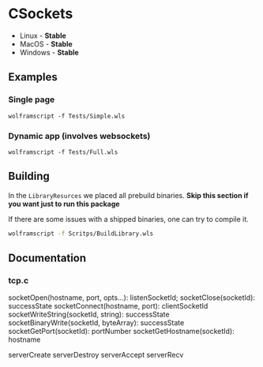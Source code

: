 # CSockets

- Linux - __Stable__
- MacOS - __Stable__
- Windows - __Stable__

## Examples

### Single page
```shell
wolframscript -f Tests/Simple.wls
```

### Dynamic app (involves websockets)
```shell
wolframscript -f Tests/Full.wls
```

## Building
In the `LibraryResurces` we placed all prebuild binaries.
__Skip this section if you want just to run this package__

If there are some issues with a shipped binaries, one can try to compile it.
```bash
wolframscript -f Scritps/BuildLibrary.wls
```

## Documentation

### tcp.c

socketOpen(hostname, port, opts...): listenSocketId;
socketClose(socketId): successState
socketConnect(hostname, port): clientSocketId
socketWriteString(socketId, string): successState
socketBinaryWrite(socketId, byteArray): successState
socketGetPort(socketId): portNumber
socketGetHostname(socketId): hostname

serverCreate
serverDestroy
serverAccept
serverRecv